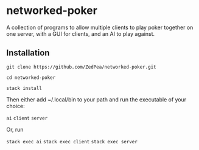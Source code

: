 # networked-poker
A collection of programs to allow multiple clients to play poker together on one server, with a GUI for clients, and an AI to play against.

## Installation

`git clone https://github.com/ZedPea/networked-poker.git`

`cd networked-poker`

`stack install`

Then either add ~/.local/bin to your path and run the executable of your choice:

`ai`
`client`
`server`

Or, run

`stack exec ai`
`stack exec client`
`stack exec server`
